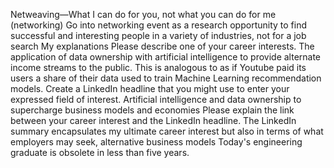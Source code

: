 Netweaving―What I can do for you, not what you can do for me (networking)
Go into networking event as a research opportunity to find successful and interesting people in a variety of industries, not for a job search
My explanations
    Please describe one of your career interests.
        The application of data ownership with artificial intelligence to provide alternate income streams to the public. This is analogous to as if Youtube paid its users a share of their data used to train Machine Learning recommendation models.
    Create a LinkedIn headline that you might use to enter your expressed field of interest.
        Artificial intelligence and data ownership to supercharge business models and economies
    Please explain the link between your career interest and the LinkedIn headline.
        The LinkedIn summary encapsulates my ultimate career interest but also in terms of what employers may seek, alternative business models
Today's engineering graduate is obsolete in less than five years.
